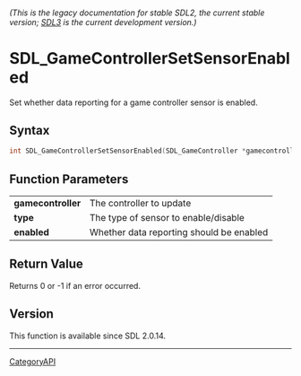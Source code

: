 ###### (This is the legacy documentation for stable SDL2, the current stable version; [SDL3](https://wiki.libsdl.org/SDL3/) is the current development version.)
# SDL_GameControllerSetSensorEnabled

Set whether data reporting for a game controller sensor is enabled.

## Syntax

```c
int SDL_GameControllerSetSensorEnabled(SDL_GameController *gamecontroller, SDL_SensorType type, SDL_bool enabled);

```

## Function Parameters

|                        |                                          |
| ---------------------- | ---------------------------------------- |
| **gamecontroller**     | The controller to update                 |
| **type**               | The type of sensor to enable/disable     |
| **enabled**            | Whether data reporting should be enabled |

## Return Value

Returns 0 or -1 if an error occurred.

## Version

This function is available since SDL 2.0.14.

----
[CategoryAPI](CategoryAPI.md)
